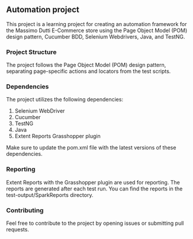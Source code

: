 ## Automation project

This project is a learning project for creating an automation framework for the Massimo Dutti E-Commerce store using the
Page Object Model (POM) design pattern, Cucumber BDD, Selenium Webdrivers, Java, and TestNG.

### Project Structure

The project follows the Page Object Model (POM) design pattern, separating page-specific actions and locators from the
test scripts.

### Dependencies

The project utilizes the following dependencies:

1. Selenium WebDriver
2. Cucumber
3. TestNG
4. Java
5. Extent Reports Grasshopper plugin

Make sure to update the pom.xml file with the latest versions of these dependencies.

### Reporting

Extent Reports with the Grasshopper plugin are used for reporting. The reports are generated after each test run. You
can find the reports in the test-output/SparkReports directory.
### Contributing

Feel free to contribute to the project by opening issues or submitting pull requests. 